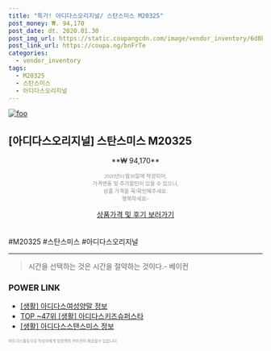 ```yaml
--- 
title: "특가! 아디다스오리지널/ 스탄스미스 M20325" 
post_money: ₩. 94,170 
post_date: dt. 2020.01.30 
post_img_url: https://static.coupangcdn.com/image/vendor_inventory/6d8b/84750f46d7822be023c5c88cd87da2b1ee769ff7e253f29a4de8d1bf33a8.JPG 
post_link_url: https://coupa.ng/bnFrTe 
categories: 
  - vendor_inventory 
tags: 
  - M20325 
  - 스탄스미스 
  - 아디다스오리지널 
--- 
```

[![foo](https://static.coupangcdn.com/image/vendor_inventory/6d8b/84750f46d7822be023c5c88cd87da2b1ee769ff7e253f29a4de8d1bf33a8.JPG)](https://coupa.ng/bnFrTe) 

## [아디다스오리지널] 스탄스미스 M20325 
<p style="text-align: center;">**₩ 94,170**</p> 
<p style="text-align: center;"><span style="color: #898c8f; font-family: Georgia,Times,serif; font-size: 0.75em;">2020년01월30일에 작성되어, <br>가격변동 및 추가할인이 있을 수 있으니,<br> 상품 가격을 꼭!확인해주세요.<br>행복하세요~</span> 
</p>	 
<div markdown="0" style="text-align: center;"><a href="https://coupa.ng/bnFrTe" class="btn btn--success">상품가격 및 후기 보러가기</a></div> 
<br><br> 
  #M20325 #스탄스미스 #아디다스오리지널 
<hr> 

> 시간을 선택하는 것은 시간을 절약하는 것이다.- 베이컨 


### POWER LINK

* <a href="https://blog.naver.com/santokki14/221765295735" target="_blank"> [생활] 아디다스여성양말 정보 </a>
* <a href="https://blog.naver.com/fasyy4321/221779138026" target="_blank"> TOP ~47위 [생활] 아디다스키즈슈퍼스타</a>
* <a href="https://blog.naver.com/sakai111/221766159241" target="_blank"> [생활] 아디다스스탠스미스 정보 </a>

<span style="color: #898c8f; font-family: Georgia,Times,serif; font-size: 0.55em;">파트너스활동으로 작성자에게 일정액의 커미션이 제공될수 있습니다.</span> 
